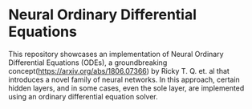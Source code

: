 # Neural Ordinary Differential Equations

This repository showcases an implementation of Neural Ordinary Differential Equations (ODEs), a groundbreaking concept(https://arxiv.org/abs/1806.07366) by Ricky T. Q. et. al that introduces a novel family of neural networks. In this approach, certain hidden layers, and in some cases, even the sole layer, are implemented using an ordinary differential equation solver.